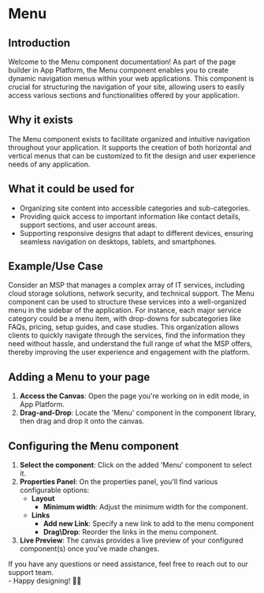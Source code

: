 # Menu

## Introduction

Welcome to the Menu component documentation! As part of the page builder in App Platform, the Menu component enables you to create dynamic navigation menus within your web applications. This component is crucial for structuring the navigation of your site, allowing users to easily access various sections and functionalities offered by your application.

## **Why it exists**

The Menu component exists to facilitate organized and intuitive navigation throughout your application. It supports the creation of both horizontal and vertical menus that can be customized to fit the design and user experience needs of any application.&#x20;

## What it could be used for

* Organizing site content into accessible categories and sub-categories.
* Providing quick access to important information like contact details, support sections, and user account areas.
* Supporting responsive designs that adapt to different devices, ensuring seamless navigation on desktops, tablets, and smartphones.

## **Example/Use Case**

Consider an MSP that manages a complex array of IT services, including cloud storage solutions, network security, and technical support. The Menu component can be used to structure these services into a well-organized menu in the sidebar of the application. For instance, each major service category could be a menu item, with drop-downs for subcategories like FAQs, pricing, setup guides, and case studies. This organization allows clients to quickly navigate through the services, find the information they need without hassle, and understand the full range of what the MSP offers, thereby improving the user experience and engagement with the platform.

## Adding a Menu to your page

1. **Access the Canvas**: Open the page you're working on in edit mode, in App Platform.
2. **Drag-and-Drop**: Locate the 'Menu' component in the component library, then drag and drop it onto the canvas.

## Configuring the Menu component

1. **Select the component**: Click on the added 'Menu' component to select it.
2. **Properties Panel**: On the properties panel, you'll find various configurable options:
   * &#x20;**Layout**
     * **Minimum width**: Adjust the minimum width for the component.
   * **Links**
     * **Add new Link**: Specify a new link to add to the menu component
     * **Drag\Drop**: Reorder the links in the menu component.
3. **Live Preview**: The canvas provides a live preview of your configured component(s) once you've made changes.



If you have any questions or need assistance, feel free to reach out to our support team.\
&#x20;\- Happy designing! 🎨🚀
